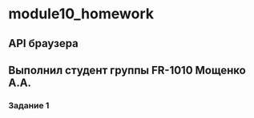 # module10_homework

## API браузера

## Выполнил студент группы FR-1010 Мощенко А.А.

### Задание 1
